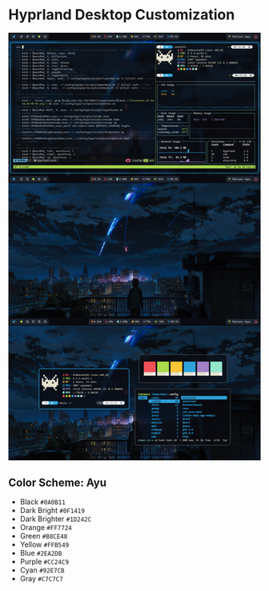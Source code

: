 # Hyprland Desktop Customization

![My Dotties](/screenshots/MyHyprlandRice_v2.png)

## Color Scheme: Ayu
- Black `#0A0B11`
- Dark Bright `#0F1419`
- Dark Brighter `#1D242C`
- Orange `#FF7724`
- Green `#B8CE48`
- Yellow `#FFB549`
- Blue `#2EA2DB`
- Purple `#CC24C9`
- Cyan `#92E7CB`
- Gray `#C7C7C7`
